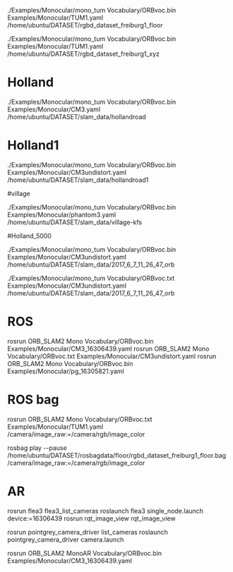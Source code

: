 ./Examples/Monocular/mono_tum Vocabulary/ORBvoc.bin Examples/Monocular/TUM1.yaml /home/ubuntu/DATASET/rgbd_dataset_freiburg1_floor

./Examples/Monocular/mono_tum Vocabulary/ORBvoc.bin Examples/Monocular/TUM1.yaml /home/ubuntu/DATASET/rgbd_dataset_freiburg1_xyz

# Holland

./Examples/Monocular/mono_tum Vocabulary/ORBvoc.bin Examples/Monocular/CM3.yaml /home/ubuntu/DATASET/slam_data/hollandroad

# Holland1

./Examples/Monocular/mono_tum Vocabulary/ORBvoc.bin Examples/Monocular/CM3undistort.yaml /home/ubuntu/DATASET/slam_data/hollandroad1

#village

./Examples/Monocular/mono_tum Vocabulary/ORBvoc.bin Examples/Monocular/phantom3.yaml /home/ubuntu/DATASET/slam_data/village-kfs

#Holland_5000

./Examples/Monocular/mono_tum Vocabulary/ORBvoc.bin Examples/Monocular/CM3undistort.yaml /home/ubuntu/DATASET/slam_data/2017_6_7_11_26_47_orb

./Examples/Monocular/mono_tum Vocabulary/ORBvoc.txt Examples/Monocular/CM3undistort.yaml /home/ubuntu/DATASET/slam_data/2017_6_7_11_26_47_orb


# ROS

rosrun ORB_SLAM2 Mono Vocabulary/ORBvoc.bin Examples/Monocular/CM3_16306439.yaml
rosrun ORB_SLAM2 Mono Vocabulary/ORBvoc.txt Examples/Monocular/CM3undistort.yaml
rosrun ORB_SLAM2 Mono Vocabulary/ORBvoc.bin Examples/Monocular/pg_16305821.yaml

# ROS bag

rosrun ORB_SLAM2 Mono Vocabulary/ORBvoc.txt Examples/Monocular/TUM1.yaml /camera/image_raw:=/camera/rgb/image_color

rosbag play --pause /home/ubuntu/DATASET/rosbagdata/floor/rgbd_dataset_freiburg1_floor.bag /camera/image_raw:=/camera/rgb/image_color



# AR 


rosrun flea3 flea3_list_cameras
roslaunch flea3 single_node.launch device:=16306439
rosrun rqt_image_view rqt_image_view

rosrun pointgrey_camera_driver list_cameras
roslaunch pointgrey_camera_driver camera.launch


rosrun ORB_SLAM2 MonoAR Vocabulary/ORBvoc.bin Examples/Monocular/CM3_16306439.yaml

